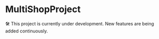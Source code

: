 # MultiShopProject
🛠 This project is currently under development. New features are being added continuously.
